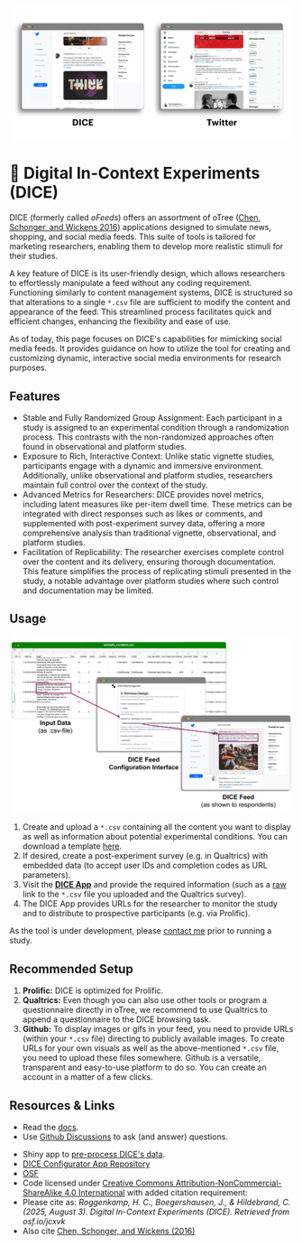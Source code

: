 
![DICE vs. Twitter Interface](misc/img/oFeeds-screenshots_2.png?raw=true "DICE compared to Twitter")


# 🎲 Digital In-Context Experiments (DICE)

DICE (formerly called _oFeeds_) offers an assortment of oTree ([Chen, Schonger, and Wickens 2016](https://doi.org/doi.org/10.1016/j.jbef.2015.12.001)) applications designed to simulate news, shopping, and social media feeds. 
This suite of tools is tailored for marketing researchers, enabling them to develop more realistic stimuli for their studies.

A key feature of DICE is its user-friendly design, which allows researchers to effortlessly manipulate a feed without any coding requirement. 
Functioning similarly to content management systems, DICE is structured so that alterations to a single `*.csv` file are sufficient to modify the content and appearance of the feed. 
This streamlined process facilitates quick and efficient changes, enhancing the flexibility and ease of use.

As of today, this page focuses on DICE's capabilities for mimicking social media feeds. 
It provides guidance on how to utilize the tool for creating and customizing dynamic, interactive social media environments for research purposes.

## Features

- Stable and Fully Randomized Group Assignment: Each participant in a study is assigned to an experimental condition through a randomization process. This contrasts with the non-randomized approaches often found in observational and platform studies.
- Exposure to Rich, Interactive Context: Unlike static vignette studies, participants engage with a dynamic and immersive environment. Additionally, unlike observational and platform studies, researchers maintain full control over the context of the study.
- Advanced Metrics for Researchers: DICE provides novel metrics, including latent measures like per-item dwell time. These metrics can be integrated with direct responses such as likes or comments, and supplemented with post-experiment survey data, offering a more comprehensive analysis than traditional vignette, observational, and platform studies.
- Facilitation of Replicability: The researcher exercises complete control over the content and its delivery, ensuring thorough documentation. This feature simplifies the process of replicating stimuli presented in the study, a notable advantage over platform studies where such control and documentation may be limited.

## Usage

![Screenshot of oCom App](misc/img/figure-4.png?raw=true "Configuration Process")

1. Create and upload a `*.csv` containing all the content you want to display as well as information about potential experimental conditions. You can download a template [here](https://feed-config-2053f6176aba.herokuapp.com/static/sample_feed.csv).
2. If desired, create a post-experiment survey (e.g. in Qualtrics) with embedded data (to accept user IDs and completion codes as URL parameters).
2. Visit the **[DICE App](https://www.dice-app.org/)** and provide the required information (such as a [raw](https://docs.github.com/enterprise-cloud@latest/repositories/working-with-files/using-files/viewing-a-file#:~:text=With%20the%20raw%20view%2C%20you,the%20file%20view%2C%20click%20Raw.) link to the `*.csv` file you uploaded and the Qualtrics survey).
3. The DICE App provides URLs for the researcher to monitor the study and to distribute to prospective participants (e.g. via Prolific).

As the tool is under development, please [contact me](mailto:hauke.roggenkamp@unisg.ch) prior to running a study.

## Recommended Setup

1. **Prolific:** DICE is optimized for Prolific. 
2. **Qualtrics:** Even though you can also use other tools or program a questionnaire directly in oTree, we recommend to use Qualtrics to append a questionnaire to the DICE browsing task.
3. **Github:** To display images or gifs in your feed, you need to provide URLs (within your `*.csv` file) directing to publicly available images. To create URLs for your own visuals as well as the above-mentioned `*.csv` file, you need to upload these files somewhere. Github is a versatile, transparent and easy-to-use platform to do so. You can create an account in a matter of a few clicks.


## Resources & Links

- Read the [docs](https://www.dice-app.org/docs/).
- Use [Github Discussions](https://github.com/Howquez/DICE/discussions) to ask (and answer) questions.
<!-- - Shiny app to [encode DICE's input](https://dice-app.shinyapps.io/DICE-input-encoding/) `*.csv` file. -->
- Shiny app to [pre-process DICE's data](https://dice-app.shinyapps.io/DICE-Preprocessing/).
- [DICE Configurator App Repository](https://github.com/Howquez/oFeeds-config)
- [OSF](https://osf.io/jcxvk/)
- Code licensed under [Creative Commons Attribution-NonCommercial-ShareAlike 4.0 International](LICENSE) with added citation requirement:
- Please cite as: _Roggenkamp, H. C., Boegershausen, J., & Hildebrand, C. (2025, August 3). Digital In-Context Experiments (DICE). Retrieved from osf.io/jcxvk_
- Also cite [Chen, Schonger, and Wickens (2016)](https://doi.org/doi.org/10.1016/j.jbef.2015.12.001)



<!--
## 🧵 Mimic Social Media Feeds with _oTweet_
![Screenshot of oCom App](misc/img/screenshot_oTweet.png?raw=true "Shop Interface")
[otreezip file](oTweet/oTweet.otreezip)


## 🗞️ Mimic News Feeds with _oNovitas_
![Screenshot of oNovitas App](misc/img/screenshot_oNovitas.png?raw=true "News Feed")
[otreezip file](oNovitas/oNovitas.otreezip)

## 🛒 Mimic Web Shops with _oCom_
![Screenshot of oCom App](misc/img/screenshot_oCom.png?raw=true "Shop Interface")
[otreezip file](oCom/oCom.otreezip)
-->